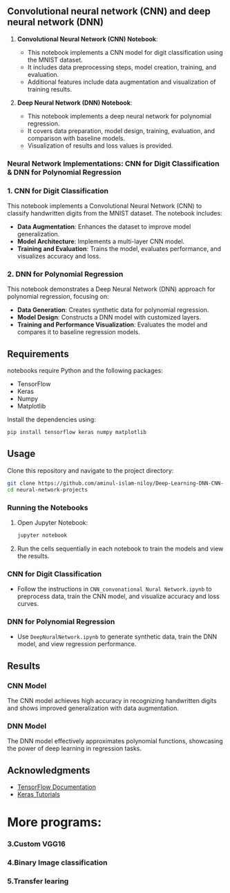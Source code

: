 ﻿ ## Convolutional neural network (CNN) and deep neural network (DNN) 


1. **Convolutional Neural Network (CNN) Notebook**: 
   - This notebook implements a CNN model for digit classification using the MNIST dataset.
   - It includes data preprocessing steps, model creation, training, and evaluation.
   - Additional features include data augmentation and visualization of training results.
  
2. **Deep Neural Network (DNN) Notebook**:
   - This notebook implements a deep neural network for polynomial regression.
   - It covers data preparation, model design, training, evaluation, and comparison with baseline models.
   - Visualization of results and loss values is provided.


### Neural Network Implementations: CNN for Digit Classification & DNN for Polynomial Regression


### 1. CNN for Digit Classification
This notebook implements a Convolutional Neural Network (CNN) to classify handwritten digits from the MNIST dataset. The notebook includes:
- **Data Augmentation**: Enhances the dataset to improve model generalization.
- **Model Architecture**: Implements a multi-layer CNN model.
- **Training and Evaluation**: Trains the model, evaluates performance, and visualizes accuracy and loss.

### 2. DNN for Polynomial Regression
This notebook demonstrates a Deep Neural Network (DNN) approach for polynomial regression, focusing on:
- **Data Generation**: Creates synthetic data for polynomial regression.
- **Model Design**: Constructs a DNN model with customized layers.
- **Training and Performance Visualization**: Evaluates the model and compares it to baseline regression models.

## Requirements

notebooks require Python and the following packages:
- TensorFlow
- Keras
- Numpy
- Matplotlib

Install the dependencies using:
```bash
pip install tensorflow keras numpy matplotlib
```

## Usage

Clone this repository and navigate to the project directory:
```bash
git clone https://github.com/aminul-islam-niloy/Deep-Learning-DNN-CNN-
cd neural-network-projects
```

### Running the Notebooks
1. Open Jupyter Notebook:
   ```bash
   jupyter notebook
   ```
2. Run the cells sequentially in each notebook to train the models and view the results.

### CNN for Digit Classification
- Follow the instructions in `CNN_convonational Nural Network.ipynb` to preprocess data, train the CNN model, and visualize accuracy and loss curves.

### DNN for Polynomial Regression
- Use `DeepNuralNetwork.ipynb` to generate synthetic data, train the DNN model, and view regression performance.


## Results

### CNN Model
The CNN model achieves high accuracy in recognizing handwritten digits and shows improved generalization with data augmentation.

### DNN Model
The DNN model effectively approximates polynomial functions, showcasing the power of deep learning in regression tasks.



## Acknowledgments
- [TensorFlow Documentation](https://www.tensorflow.org/)
- [Keras Tutorials](https://keras.io/examples/)


# More programs:

### 3.Custom VGG16
### 4.Binary Image classification
### 5.Transfer learing
